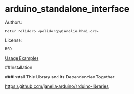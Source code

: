 arduino_standalone_interface
============================

Authors:

    Peter Polidoro <polidorop@janelia.hhmi.org>

License:

    BSD

[Usage Examples](./examples)

##Installation

###Install This Library and its Dependencies Together

<https://github.com/janelia-arduino/arduino-libraries>
